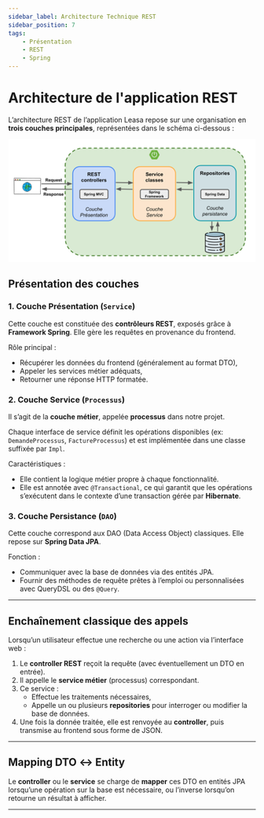 ```yaml
---
sidebar_label: Architecture Technique REST
sidebar_position: 7
tags: 
    - Présentation
    - REST
    - Spring
---
```


# Architecture de l'application REST

L’architecture REST de l’application Leasa repose sur une organisation en **trois couches principales**, représentées dans le schéma ci-dessous :

![Architecture REST](archi_rest.png)

## Présentation des couches

### 1. Couche Présentation (`Service`)

Cette couche est constituée des **contrôleurs REST**, exposés grâce à **Framework Spring**. Elle gère les requêtes en provenance du frontend.

Rôle principal :
- Récupérer les données du frontend (généralement au format DTO),
- Appeler les services métier adéquats,
- Retourner une réponse HTTP formatée.

### 2. Couche Service (`Processus`)

Il s’agit de la **couche métier**, appelée **processus** dans notre projet.

Chaque interface de service définit les opérations disponibles (ex: `DemandeProcessus`, `FactureProcessus`) et est implémentée dans une classe suffixée par `Impl`.

Caractéristiques :
- Elle contient la logique métier propre à chaque fonctionnalité.
- Elle est annotée avec `@Transactional`, ce qui garantit que les opérations s’exécutent dans le contexte d’une transaction gérée par **Hibernate**.

### 3. Couche Persistance (`DAO`)

Cette couche correspond aux DAO (Data Access Object) classiques. Elle repose sur **Spring Data JPA**.

Fonction :
- Communiquer avec la base de données via des entités JPA.
- Fournir des méthodes de requête prêtes à l’emploi ou personnalisées avec QueryDSL ou des `@Query`.

---

## Enchaînement classique des appels

Lorsqu’un utilisateur effectue une recherche ou une action via l’interface web :

1. Le **controller REST** reçoit la requête (avec éventuellement un DTO en entrée).
2. Il appelle le **service métier** (processus) correspondant.
3. Ce service :
   - Effectue les traitements nécessaires,
   - Appelle un ou plusieurs **repositories** pour interroger ou modifier la base de données.
4. Une fois la donnée traitée, elle est renvoyée au **controller**, puis transmise au frontend sous forme de JSON.

---

## Mapping DTO ↔ Entity


Le **controller** ou le **service** se charge de **mapper** ces DTO en entités JPA lorsqu’une opération sur la base est nécessaire, ou l’inverse lorsqu’on retourne un résultat à afficher.

---